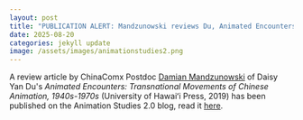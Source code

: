 ```yaml
---
layout: post
title: "PUBLICATION ALERT: Mandzunowski reviews Du, Animated Encounters (University of Hawaiʻi Press, 2019)"
date: 2025-08-20
categories: jekyll update
image: /assets/images/animationstudies2.png
---
```


A review article by ChinaComx Postdoc [Damian Mandzunowski](https://chinacomx.github.io/team/damian/) of Daisy Yan Du's *Animated Encounters: Transnational Movements of Chinese Animation, 1940s-1970s* (University of Hawaiʻi Press, 2019) has been published on the Animation Studies 2.0 blog, read it [here](https://blog.animationstudies.org/?p=7281).